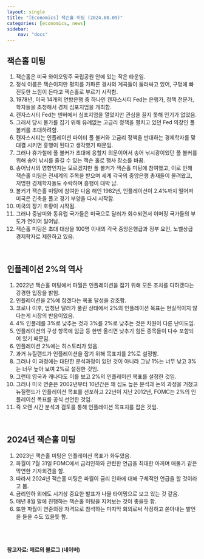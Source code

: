```yaml
---
layout: single
title: "[Economics] 잭슨홀 미팅 (2024.08.09)"
categories: [economics, news]
sidebar:
    nav: "docs"
---
```


## 잭슨홀 미팅
1. 잭슨홀은 미국 와이오밍주 국립공원 안에 있는 작은 타운임.
1. 정식 이름은 잭슨이지만 평지를 가파른 경사의 계곡들이 둘러싸고 있어, 구멍에 빠진듯한 느낌이 든다고 잭슨홀로 부르기 시작함.
1. 1978년, 미국 14개의 연방은행 중 하나인 캔자스시티 Fed는 은행가, 정책 전문가, 학자들을 초청해서 경제 심포지엄을 개최함.
1. 캔자스시티 Fed는 덴버에서 심포지엄을 열었지만 관심을 끌지 못해 인기가 없었음.
1. 그래서 당시 물가를 잡기 위해 유례없는 고금리 정책을 펼치고 있던 Fed 의장인 폴 볼커를 초대하려함.
1. 캔자스시티는 인플레이션 파이터 폴 볼커와 고금리 정책을 반대하는 경제학자를 맞대결 시키면 흥행이 된다고 생각했기 때문임.
1. 그러나 휴가철에 폴 볼커가 초대에 응할지 의문이어서 송어 낚시광이었던 폴 볼커를 위해 송어 낚시를 즐길 수 있는 잭슨 홀로 행사 장소를 바꿈.
1. 송어낚시의 영향인지는 모르겠지만 폴 볼커가 잭슨홀 미팅에 참여했고, 이로 인해 잭슨홀 미팅은 전세계의 주목을 받으며 세계 각국의 중앙은행 총재들이 몰려왔고, 저명한 경제학자들도 수락하며 흥행이 대박 남.
1. 볼커가 잭슨홀 미팅에 참여한 다음 해인 1982년, 인플레이션이 2.4%까지 떨어져 미국은 긴축을 풀고 경기 부양을 다시 시작함.
1. 미국의 장기 호황이 시작됨.
1. 그러나 중남미와 동유럽 국가들은 미국으로 달러가 회수되면서 이머징 국가들의 부도가 연이어 일어남.
1. 잭슨홀 미팅은 초대 대상을 100명 이내의 각국 중앙은행급과 정부 요인, 노벨상급 경제학자로 제한하고 있음.

<br/>

## 인플레이션 2%의 역사
1. 2022년 잭슨홀 미팅에서 파월은 인플레이션을 잡기 위해 모든 조치를 다하겠다는 강경한 입장을 밝힘.
1. 인플레이션을 2%에 잡겠다는 목표 달성을 강조함.
1. 코로나 이후, 엄청난 달러가 풀린 상태에서 2%의 인플레이션 목표는 현실적이지 않다는게 시장의 반응이었음.
1. 4% 인플레를 3%로 낮추는 것과 3%를 2%로 낮추는 것은 차원이 다른 난이도임.
1. 인플레이션의 구성 항목에 임금 등 한번 올리면 낮추기 힘든 종목들이 다수 포함되어 있기 때문임.
1. 인플레이션 2%에는 히스토리가 있음.
1. 과거 뉴질랜드가 인플레이션을 잡기 위해 목표치를 2%로 설정함.
1. 그러나 이 과정에는 대단한 분석과정이 있던 것이 아니라 그냥 1%는 너무 낮고 3%는 너무 높아 보여 2%로 설정한 것임.
1. 그런데 영국과 캐나다도 이를 보고 2%의 인플레이션 목표를 설정한 것임.
1. 그러나 미국 연준은 2002년부터 10년간은 꽤 심도 높은 분석과 논의 과정을 거쳤고 뉴질랜드가 인플레이션 목표를 선포하고 22년이 지난 2012년, FOMC는 2%의 인플레이션 목표를 공식 선언한 것임.
1. 즉 오랜 시간 분석과 검토를 통해 인플레이션 목표치를 잡은 것임.

<br/>

## 2024년 잭슨홀 미팅
1. 2023년 잭슨홀 미팅은 인플레이션 목표가 화두였음.
1. 파월이 7월 31일 FOMC에서 금리인하와 관련한 언급을 최대한 아끼며 매둘기 같은 막연한 기자회견을 함.
1. 따라서 2024년 잭슨홀 미팅은 파월이 금리 인하에 대해 구체적인 언급을 할 것이라고 봄.
1. 금리인하 외에도 시기상 중요한 발표가 나올 타이밍으로 보고 있는 것 같음.
1. 매년 8월 말에 진행하는 잭슨홀 미팅을 지켜보는 것이 좋을듯 함.
1. 또한 파월이 연준의장 자격으로 참석하는 마지막 회의로써 작정하고 쏟아내는 발언을 들을 수도 있을듯 함.

<br/>
<br/>

#### 참고자료: 메르의 블로그 (네이버) 
